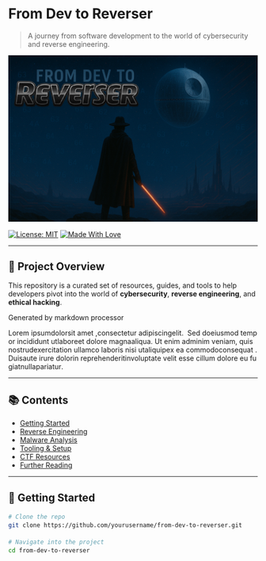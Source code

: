 # From Dev to Reverser

> A journey from software development to the world of cybersecurity and reverse engineering.

![Banner](./IMG_1159.png) <!-- Replace with your actual image path -->

[![License: MIT](https://img.shields.io/badge/License-MIT-blue.svg)](LICENSE)
[![Made With Love](https://img.shields.io/badge/Made%20with-%F0%9F%92%96-red.svg)](#)

---

## 🧭 Project Overview

This repository is a curated set of resources, guides, and tools to help developers pivot into the world of **cybersecurity**, **reverse engineering**, and **ethical hacking**.

<span>G​e‌n​e‌r​a​t​e​d​ ‌b‌y​ ‌m‌a​r​k​d‌o‌w​n​ ‌p​r‌o​c‌e‌s​s​o​r​</span>

<span>L​⁠‍⁠</span><span>o⁠​‌‍</span><span>r​‍‏‌</span><span>e‍⁠‏</span><span>m‎⁠‎</span><span> ⁠‏</span><span>i⁠‏</span><span>p‌​‍</span><span>s​​</span><span>u‌‌‌</span><span>m‏‎‎​</span><span> ‍‍​‌</span><span>d⁠​</span><span>o‍‎</span><span>l‍‌‏‌</span><span>o‍​</span><span>r⁠⁠</span><span> ​‏​</span><span>s⁠‏​​</span><span>i‎‍</span><span>t​‍</span><span> ⁠⁠⁠​</span><span>a‍​⁠</span><span>m⁠‎‏</span><span>e‎‍</span><span>t⁠​‏</span><span>,‏⁠⁠</span><span> ‏‌‍‎</span><span>c⁠‌⁠​</span><span>o‌‎‏</span><span>n‏‍</span><span>s​⁠⁠</span><span>e‌‍‏</span><span>c⁠‍‎</span><span>t​‌​</span><span>e‎‏​</span><span>t⁠‍‌‌</span><span>u‏‌</span><span>r‏‍</span><span> ⁠‍⁠</span><span>a‏‍</span><span>d‍‏​</span><span>i‏‍</span><span>p⁠‏</span><span>i‎‏​‎</span><span>s‍‌</span><span>c⁠‍</span><span>i⁠‏‍⁠</span><span>n‌‏⁠‍</span><span>g‍⁠​</span><span> ‎‍⁠</span><span>e‏​</span><span>l‌‌⁠‏</span><span>i​‍⁠‌</span><span>t‌​</span><span>.​‎⁠‌</span><span> ‌⁠</span><span>
‍‌</span><span>S‍‍‏</span><span>e‏‍‍</span><span>d‍‍</span><span> ‎‏</span><span>d‌‎​​</span><span>o‏​​</span><span> ‏‌‌⁠</span><span>e⁠​‌</span><span>i‍‌‏</span><span>u‎‎⁠</span><span>s‍‎</span><span>m‎‏‏⁠</span><span>o​‌‍‌</span><span>d⁠​‎⁠</span><span> ‎‎</span><span>t‏‌‏</span><span>e​⁠‌‎</span><span>m‏‏‌</span><span>p‏‎​⁠</span><span>o‎‍‎</span><span>r‏‌</span><span> ‌​</span><span>i⁠‍</span><span>n‎⁠</span><span>c‎​‌</span><span>i​​</span><span>d⁠‎‎​</span><span>i‎‏</span><span>d‏⁠</span><span>u⁠‌</span><span>n‍​⁠‌</span><span>t‏‏⁠</span><span> ‏​⁠</span><span>u‏‍​</span><span>t‌​</span><span> ‎‍‌​</span><span>l‌⁠‎‏</span><span>a‍‌‍</span><span>b‏​</span><span>o​‍</span><span>r‏⁠</span><span>e‍‏​</span><span> ​⁠‍</span><span>e‌‍</span><span>t‎‌</span><span> ‎‏</span><span>d‏‏⁠⁠</span><span>o‏⁠‌</span><span>l⁠​​</span><span>o‌‎​</span><span>r⁠​</span><span>e‏‍</span><span> ‏‌</span><span>m‍‎</span><span>a‎‏‌‌</span><span>g​⁠</span><span>n​‍⁠</span><span>a‏‍‍</span><span> ​​</span><span>a‎‏⁠⁠</span><span>l⁠‍‎​</span><span>i‎‏‌⁠</span><span>q‍‎‎</span><span>u‏‏‎</span><span>a⁠​‏</span><span>.​​</span><span> ‎‍</span><span>
⁠‌‍​</span><span>U‍‍​​</span><span>t‎‎‍</span><span> ‎‏</span><span>e⁠​‍</span><span>n‍⁠</span><span>i​⁠‎‌</span><span>m​‎</span><span> ‎​</span><span>a‍‎</span><span>d‌‌</span><span> ​⁠</span><span>m‎‎‍‌</span><span>i‏‍‌</span><span>n‍‏‎</span><span>i​‌⁠​</span><span>m‌‎⁠‌</span><span> ⁠​‍‌</span><span>v‍‍‎‏</span><span>e‌‏‍‎</span><span>n‍‌</span><span>i‎‎‍</span><span>a⁠​⁠‎</span><span>m‎‎</span><span>,⁠‎‍‌</span><span> ⁠‍​‌</span><span>q‌‏</span><span>u‎⁠​‌</span><span>i‏‎‏</span><span>s​‏‎‎</span><span> ‏‍‍</span><span>n‍​⁠‏</span><span>o‌‌⁠</span><span>s‎‎‍</span><span>t‍‎‎</span><span>r⁠‎‍‌</span><span>u‎‍</span><span>d‎​</span><span> ​‏</span><span>e⁠‌</span><span>x‏‍‎</span><span>e‏⁠</span><span>r‏‎</span><span>c‌‍</span><span>i‍‏</span><span>t⁠⁠‎​</span><span>a‍​</span><span>t‏​</span><span>i‍‌‏</span><span>o​‎‏</span><span>n⁠‌</span><span> ‌⁠</span><span>u‌​‎​</span><span>l‎​</span><span>l‍​‏</span><span>a‏‌</span><span>m‏⁠</span><span>c⁠‎‏‌</span><span>o‍⁠</span><span> ‍‌‌</span><span>l⁠​</span><span>a‍​⁠</span><span>b‍⁠‌</span><span>o‍‍</span><span>r‍‌</span><span>i‎⁠⁠‌</span><span>s‏⁠</span><span> ‎‎</span><span>n‍‌</span><span>i‎‌‍‍</span><span>s⁠‌‌</span><span>i​‎‏</span><span> ‏‍‍</span><span>u‌‌​‌</span><span>t‎‏‏​</span><span> ‌‍</span><span>a‌‎‏‍</span><span>l‏‎​</span><span>i⁠‍</span><span>q‏⁠‏‎</span><span>u‍‎⁠</span><span>i⁠‌‎</span><span>p‏‍​​</span><span> ‍⁠⁠⁠</span><span>e‍‏‎⁠</span><span>x‏‌</span><span> ‍‏⁠‏</span><span>e‎‎‍⁠</span><span>a⁠‍‌</span><span> ‏‎</span><span>c‌‍</span><span>o‌‌‏‍</span><span>m‌‌‍‌</span><span>m‍​</span><span>o​⁠</span><span>d‎​‏</span><span>o‎⁠​</span><span> ‍‍</span><span>c‎‍​​</span><span>o‍‏</span><span>n‍‍</span><span>s‎‏‎‏</span><span>e​​</span><span>q‏​‎</span><span>u⁠‏‏</span><span>a⁠‌</span><span>t‏⁠‍</span><span>.⁠‍</span><span> ⁠‏​‎</span><span>
‎‍‍</span><span>D⁠‌​</span><span>u‎‍‌‌</span><span>i⁠‏</span><span>s‍‌‌</span><span> ​​</span><span>a‌‍‎</span><span>u‌‏‎‍</span><span>t‏‌‏‏</span><span>e‍‍⁠‏</span><span> ‍​‎‍</span><span>i‌‌‌</span><span>r⁠⁠</span><span>u⁠⁠‍</span><span>r‌⁠⁠</span><span>e‍‎‌‍</span><span> ‏​‌‏</span><span>d⁠​​</span><span>o‎⁠‍‌</span><span>l‎‎</span><span>o‍‏</span><span>r⁠‍</span><span> ​‍‌‌</span><span>i⁠‏‎</span><span>n⁠‎</span><span> ‌⁠</span><span>r​⁠‎</span><span>e‍‏⁠⁠</span><span>p‍​‌‍</span><span>r‎​‍</span><span>e‌​​​</span><span>h⁠⁠‎</span><span>e‎‍</span><span>n‎‌</span><span>d⁠‏​‌</span><span>e‏‌</span><span>r‍‍</span><span>i‍‌‌</span><span>t‎⁠</span><span> ​‍</span><span>i‎‎‌</span><span>n‎‍‌</span><span> ​‎‍‍</span><span>v‍⁠‎‍</span><span>o‎​</span><span>l​⁠‎‍</span><span>u​‍</span><span>p‎‌</span><span>t⁠⁠‏​</span><span>a‌‍‌‎</span><span>t⁠‌‏⁠</span><span>e‍​‍</span><span> ‎⁠‌‌</span><span>v‏‍‌​</span><span>e‎⁠‌</span><span>l‌​‌</span><span>i‌⁠‏‏</span><span>t‌⁠</span><span> ‍‌⁠‌</span><span>e‏‌​</span><span>s‌‎​​</span><span>s‏‎‎</span><span>e‏⁠‍‎</span><span> ⁠⁠‍‌</span><span>c‍‍‍‏</span><span>i‏⁠‎</span><span>l​⁠‎</span><span>l‍‌​‍</span><span>u​‌​​</span><span>m‎‎‎‍</span><span> ‌‍​</span><span>d‍⁠‏​</span><span>o‏‏‎</span><span>l​⁠‎</span><span>o‌‌‏⁠</span><span>r‍‍​</span><span>e‍‌</span><span> ‍‍​</span><span>e​‏‍</span><span>u‏‎</span><span> ‌​‏​</span><span>f‏‎</span><span>u‎​</span><span>g‍‎</span><span>i‌⁠‎</span><span>a‌‍‍‏</span><span>t‍‎‏‍</span><span> ​​‏</span><span>n‎‏</span><span>u‌‍⁠</span><span>l‎‍‌</span><span>l‍‎‌‏</span><span>a‎‎‌​</span><span> ​‍‏</span><span>p‌⁠⁠‎</span><span>a‏​</span><span>r‍‌‌</span><span>i‏‌‎</span><span>a‌​​</span><span>t​‏⁠</span><span>u‎‎</span><span>r‏‎‍​</span><span>.‍‎</span><span>
⁠‍⁠</span>


---

## 📚 Contents

- [Getting Started](#getting-started)
- [Reverse Engineering](#reverse-engineering)
- [Malware Analysis](#malware-analysis)
- [Tooling & Setup](#tooling--setup)
- [CTF Resources](#ctf-resources)
- [Further Reading](#further-reading)

---

## 🚀 Getting Started

```bash
# Clone the repo
git clone https://github.com/yourusername/from-dev-to-reverser.git

# Navigate into the project
cd from-dev-to-reverser
